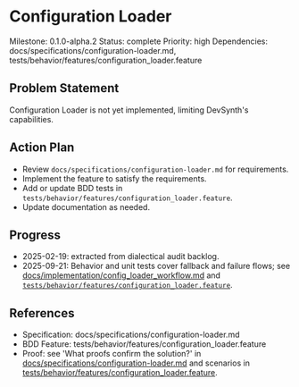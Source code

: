 # Configuration Loader
Milestone: 0.1.0-alpha.2
Status: complete
Priority: high
Dependencies: docs/specifications/configuration-loader.md, tests/behavior/features/configuration_loader.feature

## Problem Statement
Configuration Loader is not yet implemented, limiting DevSynth's capabilities.


## Action Plan
- Review `docs/specifications/configuration-loader.md` for requirements.
- Implement the feature to satisfy the requirements.
- Add or update BDD tests in `tests/behavior/features/configuration_loader.feature`.
- Update documentation as needed.

## Progress
- 2025-02-19: extracted from dialectical audit backlog.
- 2025-09-21: Behavior and unit tests cover fallback and failure flows; see [docs/implementation/config_loader_workflow.md](../docs/implementation/config_loader_workflow.md) and [`tests/behavior/features/configuration_loader.feature`](../tests/behavior/features/configuration_loader.feature).

## References
- Specification: docs/specifications/configuration-loader.md
- BDD Feature: tests/behavior/features/configuration_loader.feature
- Proof: see 'What proofs confirm the solution?' in [docs/specifications/configuration-loader.md](../docs/specifications/configuration-loader.md) and scenarios in [tests/behavior/features/configuration_loader.feature](../tests/behavior/features/configuration_loader.feature).
